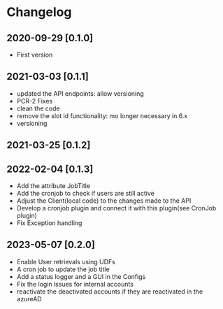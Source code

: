 # Changelog

## 2020-09-29  [0.1.0]
- First version

## 2021-03-03 [0.1.1]  
- updated the API endpoints: allow versioning  
- PCR-2 Fixes  
- clean the code
- remove the slot id functionality: mo longer necessary in 6.x
- versioning 

## 2021-03-25 [0.1.2]

## 2022-02-04 [0.1.3]  
- Add the attribute JobTitle
- Add the cronjob to check if users are still active
- Adjust the Client(local code) to the changes made to the API 
- Develop a cronjob plugin and connect it with this plugin(see CronJob plugin)
- Fix Exception handling

## 2023-05-07 [0.2.0] 
- Enable User retrievals using UDFs
- A cron job to update the job title
- Add a status logger and a GUI in the Configs
- Fix the login issues for internal accounts
- reactivate the deactivated accounts if they are reactivated in the azureAD

